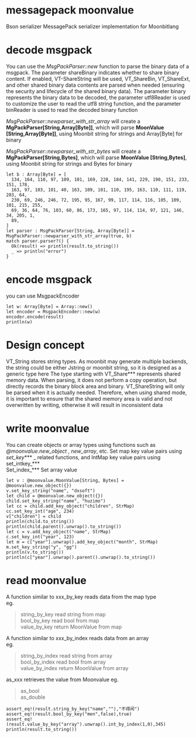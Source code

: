 # messagepack moonvalue
Bson serializer MessagePack serializer implementation for Moonbitlang

# decode msgpack
You can use the _MsgPackParser::new_ function to parse the binary data of a msgpack. The parameter shareBinary indicates whether to share binary content. If enabled, VT-ShareString will be used,
VT_ShareBin, VT_ShareExt, and other shared binary data contents are parsed when needed (ensuring the security and lifecycle of the shared binary data). The parameter binary represents the binary data to be decoded, the parameter utf8Reader is used to customize the user to read the utf8 string function, and the parameter binReader is used to read the decoded binary function   

_MsgPackParser::newparser_with_str_array_ will create a **MgPackParser[String,Array[Byte]]**, which will parse **MoonValue [String,Array[Byte]]**, using Moonbit string for strings and Array[Byte] for binary   

_MsgPackParser::newparser_with_str_bytes_ will create a **MgPackParser[String,Bytes]**, which will parse **MoonValue [String,Bytes]**, using Moonbit string for strings and Bytes for binary   

```
let b : Array[Byte] = [
  134, 164, 110, 97, 109, 101, 169, 228, 184, 141, 229, 190, 151, 233, 151, 178,
  163, 97, 103, 101, 40, 163, 109, 101, 110, 195, 163, 110, 111, 119, 203, 64,
  230, 69, 246, 246, 72, 195, 95, 167, 99, 117, 114, 116, 105, 109, 101, 215, 255,
  69, 36, 64, 76, 103, 60, 86, 173, 165, 97, 114, 114, 97, 121, 146, 34, 205, 1,
  89,
]
let parser : MsgPackParser[String, Array[Byte]] = MsgPackParser::newparser_with_str_array(true, b)
match parser.parser?() {
  Ok(result) => println(result.to_string())
  _ => println("error")
}
```

# encode msgpack
you can use MsgpackEncoder
```
let w: Array[Byte] = Array::new()
let encoder = MsgpackEncoder::new(w)
encoder.encode(result)
println(w)
```


# Design concept
VT_String stores string types. As moonbit may generate multiple backends, the string could be either Jstring or moonbit string, so it is designed as a generic type here 
The type starting with VT_Share*** represents shared memory data. When parsing, it does not perform a copy operation, but directly records the binary block area and binary. VT_ShareString will only be parsed when it is actually needed. Therefore, when using shared mode, it is important to ensure that the shared memory area is valid and not overwritten by writing, otherwise it will result in inconsistent data
# write moonvalue
You can create objects or array types using functions such as _@moonvalue.new_object_ , _new_array_, etc. Set map key value pairs using _set_key_*** _  related functions, and IntMap key value pairs  using set_intkey_***  
Set_index_*** Set array value 
```
let v : @moonvalue.MoonValue[String, Bytes] = @moonvalue.new_object({})
v.set_key_string("name", "dxsoft")
let child = @moonvalue.new_object({})
child.set_key_string("name", "huzimo")
let cc = child.add_key_object("children", StrMap)
cc.set_key_int("age", 234)
v["children"] = child
println(child.to_string())
println(child.parent().unwrap().to_string())
let c = v.add_key_object("name", StrMap)
c.set_key_int("year", 123)
let m = c["year"].unwrap().add_key_object("month", StrMap)
m.set_key_string("y", "gg")
println(v.to_string())
println(c["year"].unwrap().parent().unwrap().to_string())
```
# read moonvalue
A function similar to xxx_by_key reads data from the map type  
eg.
> string_by_key read string from map    
> bool_by_key read bool from map   
> value_by_key return MoonValue from map    

A function similar to xxx_by_index reads data from an array  
eg.
> string_by_index read string from array  
> bool_by_index read bool from array  
> value_by_index return MoonValue from array  

as_xxx retrieves the value from Moonvalue 
eg.
> as_bool  
> as_double   

```
assert_eq!(result.string_by_key("name",""),"不得闲")
assert_eq!(result.bool_by_key("men",false),true)
assert_eq!(result.value_by_key("array").unwrap().int_by_index(1,0),345)
println(result.to_string())
```